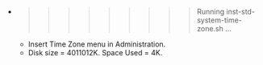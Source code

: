 * >>>>>>>>> Running inst-std-system-time-zone.sh ...
  * Insert Time Zone menu in Administration.
  * Disk size = 4011012K. Space Used = 4K.

